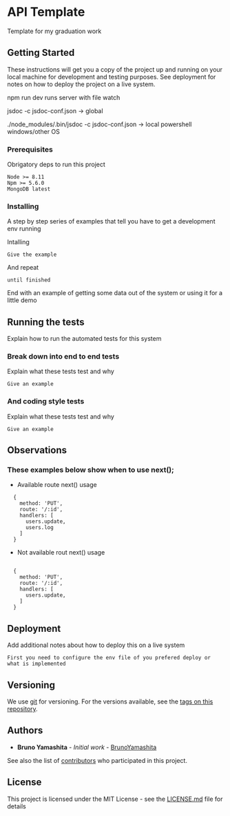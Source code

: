 # API Template

Template for my graduation work

## Getting Started

These instructions will get you a copy of the project up and running on your local machine for development and testing purposes. See deployment for notes on how to deploy the project on a live system.

npm run dev runs server with file watch

jsdoc -c jsdoc-conf.json -> global

./node_modules/.bin/jsdoc -c jsdoc-conf.json -> local powershell windows/other OS

### Prerequisites

Obrigatory deps to run this project

```
Node >= 8.11
Npm >= 5.6.0 
MongoDB latest
```

### Installing

A step by step series of examples that tell you have to get a development env running

Intalling

```
Give the example
```

And repeat

```
until finished
```

End with an example of getting some data out of the system or using it for a little demo

## Running the tests

Explain how to run the automated tests for this system

### Break down into end to end tests

Explain what these tests test and why

```
Give an example
```

### And coding style tests

Explain what these tests test and why

```
Give an example
```

## Observations

 ### These examples below show when to use next();    

* Available route next() usage

```
  {
    method: 'PUT',
    route: '/:id',
    handlers: [
      users.update,
      users.log
    ]
  }
```

* Not available rout next() usage

```

  {
    method: 'PUT',
    route: '/:id',
    handlers: [
      users.update,
    ]
  }
```


## Deployment

Add additional notes about how to deploy this on a live system

```
First you need to configure the env file of you prefered deploy or what is implemented
```
<!-- ## Built With

 ## Contributing

 -->

## Versioning

We use [git](https://git-scm.com/) for versioning. For the versions available, see the [tags on this repository](https://github.com/BrunoYamashita/TCC-api/tags). 

## Authors

* **Bruno Yamashita** - *Initial work* - [BrunoYamashita](https://github.com/BrunoYamashita)

See also the list of [contributors](https://github.com/BrunoYamashita/TCC-api/contributors) who participated in this project.

## License

This project is licensed under the MIT License - see the [LICENSE.md](LICENSE.md) file for details

